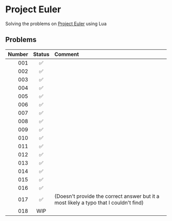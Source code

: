 # Project Euler

Solving the problems on [Project Euler](https://projecteuler.net/) using Lua

## Problems
| Number | Status             | Comment                                                                               |
|-------:|:------------------:|:--------------------------------------------------------------------------------------|
| 001    | :white_check_mark: |                                                                                       |
| 002    | :white_check_mark: |                                                                                       |
| 003    | :white_check_mark: |                                                                                       |
| 004    | :white_check_mark: |                                                                                       |
| 005    | :white_check_mark: |                                                                                       |
| 006    | :white_check_mark: |                                                                                       |
| 007    | :white_check_mark: |                                                                                       |
| 008    | :white_check_mark: |                                                                                       |
| 009    | :white_check_mark: |                                                                                       |
| 010    | :white_check_mark: |                                                                                       |
| 011    | :white_check_mark: |                                                                                       |
| 012    | :white_check_mark: |                                                                                       |
| 013    | :white_check_mark: |                                                                                       |
| 014    | :white_check_mark: |                                                                                       |
| 015    | :white_check_mark: |                                                                                       |
| 016    | :white_check_mark: |                                                                                       |
| 017    | :white_check_mark: | (Doesn't provide the correct answer but it a most likely a typo that I couldn't find) |
| 018    | WIP                |                                                                                       |
